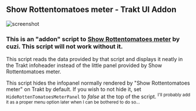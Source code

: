 ## Show Rottentomatoes meter - Trakt UI Addon

![screenshot](https://imgur.com/HC0zWya.png)

### This is an "addon" script to [Show Rottentomatoes meter](https://greasyfork.org/en/scripts/35443-show-rottentomatoes-meter) by cuzi. This script will not work without it.

This script reads the data provided by that script and displays it neatly in the Trakt infoheader instead of the little panel provided by Show Rottentomatoes meter.

This script hides the infopanel normally rendered by "Show Rottentomatoes meter" on Trakt by default. If you wish to not hide it, set `HideRottenTomatoesMeterPanel` to _false_ at the top of the script.
<sup>I'll probably add it as a proper menu option later when I can be bothered to do so...</sup>
